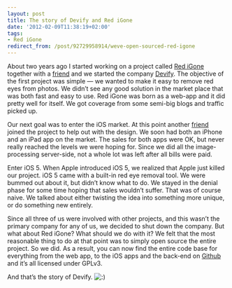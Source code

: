 ```yaml
---
layout: post
title: The story of Devify and Red iGone
date: '2012-02-09T11:38:19+02:00'
tags:
- Red iGone
redirect_from: /post/92729958914/weve-open-sourced-red-igone
---
```

About two years ago I started working on a project called [Red iGone](http://www.redigone.com) together with a [friend](http://stefan.blomqwist.com/) and we started the company [Devify](http://devify.com/). The objective of the first project was simple — we wanted to make it easy to remove red eyes from photos. We didn’t see any good solution in the market place that was both fast and easy to use. Red iGone was born as a web-app and it did pretty well for itself. We got coverage from some semi-big blogs and traffic picked up.

Our next goal was to enter the iOS market. At this point another [friend](http://pushforward.se/) joined the project to help out with the design. We soon had both an iPhone and an iPad app on the market. The sales for both apps were OK, but never really reached the levels we were hoping for. Since we did all the image-processing server-side, not a whole lot was left after all bills were paid.

Enter iOS 5. When Apple introduced iOS 5, we realized that Apple just killed our project. iOS 5 came with a built-in red eye removal tool. We were bummed out about it, but didn’t know what to do. We stayed in the denial phase for some time hoping that sales wouldn’t suffer. That was of course naive. We talked about either twisting the idea into something more unique, or do something new entirely.

Since all three of us were involved with other projects, and this wasn’t the primary company for any of us, we decided to shut down the company. But what about Red iGone? What should we do with it? We felt that the most reasonable thing to do at that point was to simply open source the entire project. So we did. As a result, you can now find the entire code base for everything from the web app, to the iOS apps and the back-end on [Github](https://github.com/teamdevify/Red-iGone) and it’s all licensed under GPLv3.

And that’s the story of Devify. ![:)](http://viktorpetersson.com/wp-includes/images/smilies/icon_smile.gif)
